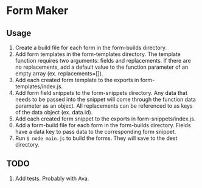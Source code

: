 # Form Maker

## Usage

1. Create a build file for each form in the form-builds directory.
2. Add form templates in the form-templates directory. The template function requires two arguments: fields and replacements. If there are no replacements, add a default value to the function parameter of an empty array (ex. replacements=[]).
4. Add each created form template to the exports in form-templates/index.js.
5. Add form field snippets to the form-snippets directory. Any data that needs to be passed into the snippet will come through the function data parameter as an object. All replacements can be referenced to as keys of the data object (ex. data.id).
6. Add each created form snippet to the exports in form-snippets/index.js.
7. Add a form-build file for each form in the form-builds directory. Fields have a data key to pass data to the corresponding form snippet.
8. Run `$ node main.js` to build the forms. They will save to the dest directory.

## TODO

1. Add tests. Probably with Ava.